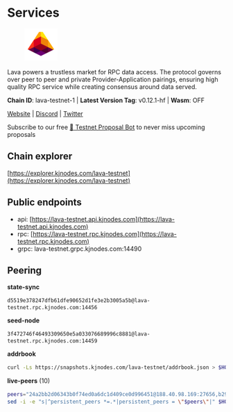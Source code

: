 # Services

<figure><img src="https://raw.githubusercontent.com/kj89/cosmos-images/main/logos/lava.png" alt=""><figcaption></figcaption></figure>

Lava powers a trustless market for RPC data access. The protocol  governs over peer to peer and private Provider-Application pairings,  ensuring high quality RPC service while creating consensus around data served.

**Chain ID**: lava-testnet-1 | **Latest Version Tag**: v0.12.1-hf | **Wasm**: OFF

[Website](https://lavanet.xyz) | [Discord](https://discord.com/invite/Tbk5NxTCdA) | [Twitter](https://twitter.com/lavanetxyz)



Subscribe to our free [🤖 Testnet Proposal Bot](https://t.me/kjnodes_testnet_proposal_bot) to never miss upcoming proposals


## Chain explorer
[https://explorer.kjnodes.com/lava-testnet](https://explorer.kjnodes.com/lava-testnet)

## Public endpoints

* api: [https://lava-testnet.api.kjnodes.com](https://lava-testnet.api.kjnodes.com)
* rpc: [https://lava-testnet.rpc.kjnodes.com](https://lava-testnet.rpc.kjnodes.com)
* grpc: lava-testnet.grpc.kjnodes.com:14490

## Peering

**state-sync**

```text
d5519e378247dfb61dfe90652d1fe3e2b3005a5b@lava-testnet.rpc.kjnodes.com:14456
```

**seed-node**

```text
3f472746f46493309650e5a033076689996c8881@lava-testnet.rpc.kjnodes.com:14459
```

**addrbook**
```bash
curl -Ls https://snapshots.kjnodes.com/lava-testnet/addrbook.json > $HOME/.lava/config/addrbook.json
```

**live-peers** (10)
```bash
peers="24a2bb2d06343b0f74ed0a6dc1d409ce0d996451@188.40.98.169:27656,b294ab07592bb93a85b099fb684dd96a98e12ba9@178.63.102.172:23356,14ae45e7f2ff7491cfa686a8fcac7cc095bc38ff@213.239.217.52:39656,47385d0a7051109de5342e3b27890c4a4b9e0763@65.108.72.233:16656,d5519e378247dfb61dfe90652d1fe3e2b3005a5b@65.109.68.190:14456,5c107bb2b72c930a5ab3406a1f7c7345b7229b49@148.251.11.99:11656,257856431ef33f9fbfe6c119fdf3820035891d0c@38.242.197.140:26656,71f6af45c867266f81d81193013fcb4137351355@194.163.155.84:56656,433be6210ad6350bebebad68ec50d3e0d90cb305@217.13.223.167:60856,5e068fccd370b2f2e5ab4240a304323af6385f1f@172.93.110.154:27656"
sed -i -e "s|^persistent_peers *=.*|persistent_peers = \"$peers\"|" $HOME/.lava/config/config.toml
```
